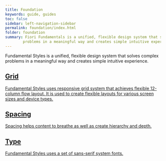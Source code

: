 ```yaml
---
title: Foundation
keywords: guide, guides
toc: false
sidebar: left-navigation-sidebar
permalink: foundation/index.html
folder: foundation
summary: Fiori Fundamentals is a unified, flexible design system that solves complex
        problems in a meaningful way and creates simple intuitive experience.
---
```


<p>Fundamental Styles is a unified, flexible design system that solves complex
problems in a meaningful way and creates simple intuitive experience.
</p>

<div class="fd-tile-grid fd-tile-grid--2col docs-tiles">
    <a class="fd-tile" role="button" href="grid.html">
        <div class="fd-tile__content">
             <h2 class="fd-tile__header">
                 Grid
             </h2>
             <p class="fd-tile__description">
                 Fundamental Styles uses responsive grid system that achieves flexible 12-column flow layout. It is used to create flexible layouts for various screen sizes and device types.
             </p>
        </div>
    </a>
    <a class="fd-tile" role="button" href="spacing.html">
        <div class="fd-tile__content">
             <h2 class="fd-tile__header">
                 Spacing
             </h2>
             <p class="fd-tile__description">
                 Spacing helps content to breathe as well as create hierarchy and depth.
             </p>
        </div>
    </a>
    <a class="fd-tile" role="button" href="type.html">
        <div class="fd-tile__content">
             <h2 class="fd-tile__header">
                 Type
             </h2>
             <p class="fd-tile__description">
                 Fundamental Styles uses a set of sans-serif system fonts.
             </p>
        </div>
    </a>
</div>
